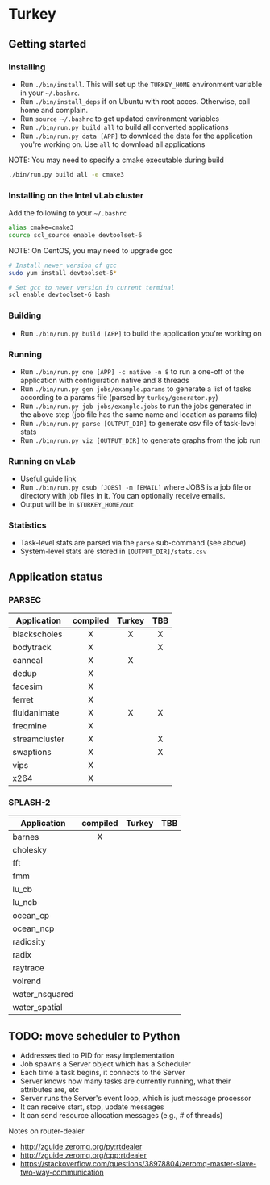 # Turkey

## Getting started

### Installing
- Run ```./bin/install```. This will set up the ```TURKEY_HOME``` environment variable in your ```~/.bashrc```.
- Run ```./bin/install_deps``` if on Ubuntu with root acces. Otherwise, call home and complain.
- Run ```source ~/.bashrc``` to get updated environment variables
- Run ```./bin/run.py build all``` to build all converted applications
- Run ```./bin/run.py data [APP]``` to download the data for the application you're working on. Use ```all``` to download all applications

NOTE: You may need to specify a cmake executable during build
```bash
./bin/run.py build all -e cmake3
```

### Installing on the Intel vLab cluster
Add the following to your ```~/.bashrc```
```bash
alias cmake=cmake3
source scl_source enable devtoolset-6
```

NOTE: On CentOS, you may need to upgrade gcc
```bash
# Install newer version of gcc
sudo yum install devtoolset-6*

# Set gcc to newer version in current terminal
scl enable devtoolset-6 bash
```

### Building
- Run ```./bin/run.py build [APP]``` to build the application you're working on

### Running
- Run ```./bin/run.py one [APP] -c native -n 8``` to run a one-off of the application with configuration native and 8 threads
- Run ```./bin/run.py gen jobs/example.params``` to generate a list of tasks according to a params file (parsed by ```turkey/generator.py```)
- Run ```./bin/run.py job jobs/example.jobs``` to run the jobs generated in the above step (job file has the same name and location as params file)
- Run ```./bin/run.py parse [OUTPUT_DIR]``` to generate csv file of task-level stats
- Run ```./bin/run.py viz [OUTPUT_DIR]``` to generate graphs from the job run

### Running on vLab
- Useful guide [link](http://qcd.phys.cmu.edu/QCDcluster/pbs/run_serial.html)
- Run ```./bin/run.py qsub [JOBS] -m [EMAIL]``` where JOBS is a job file or directory with job files in it. You can optionally receive emails.
- Output will be in ```$TURKEY_HOME/out```

### Statistics
- Task-level stats are parsed via the ```parse``` sub-command (see above)
- System-level stats are stored in ```[OUTPUT_DIR]/stats.csv```

## Application status
### PARSEC
| Application     | compiled        | Turkey          | TBB             |
| --------------- | :-------------: | :-------------: | :-------------: |
| blackscholes    | X               | X               | X               |
| bodytrack       | X               |                 | X               |
| canneal         | X               | X               |                 |
| dedup           | X               |                 |                 |
| facesim         | X               |                 |                 |
| ferret          | X               |                 |                 |
| fluidanimate    | X               | X               | X               |
| freqmine        | X               |                 |                 |
| streamcluster   | X               |                 | X               |
| swaptions       | X               |                 | X               |
| vips            | X               |                 |                 |
| x264            | X               |                 |                 |

### SPLASH-2
| Application     | compiled        | Turkey          | TBB             |
| --------------- | :-------------: | :-------------: | :-------------: |
| barnes          | X               |                 |                 |
| cholesky        |                 |                 |                 |
| fft             |                 |                 |                 |
| fmm             |                 |                 |                 |
| lu_cb           |                 |                 |                 |
| lu_ncb          |                 |                 |                 |
| ocean_cp        |                 |                 |                 |
| ocean_ncp       |                 |                 |                 |
| radiosity       |                 |                 |                 |
| radix           |                 |                 |                 |
| raytrace        |                 |                 |                 |
| volrend         |                 |                 |                 |
| water_nsquared  |                 |                 |                 |
| water_spatial   |                 |                 |                 |

## TODO: move scheduler to Python
- Addresses tied to PID for easy implementation
- Job spawns a Server object which has a Scheduler
- Each time a task begins, it connects to the Server
- Server knows how many tasks are currently running, what their attributes are, etc
- Server runs the Server's event loop, which is just message processor
- It can receive start, stop, update messages
- It can send resource allocation messages (e.g., # of threads)

Notes on router-dealer
- http://zguide.zeromq.org/py:rtdealer
- http://zguide.zeromq.org/cpp:rtdealer
- https://stackoverflow.com/questions/38978804/zeromq-master-slave-two-way-communication
